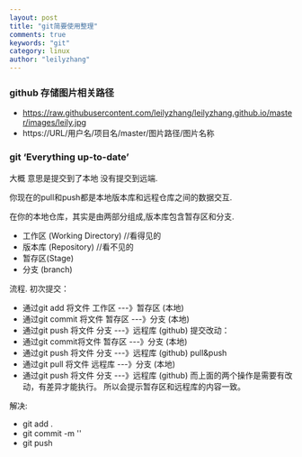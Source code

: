 ```yaml
---
layout: post
title: "git简要使用整理"
comments: true
keywords: "git"
category: linux
author: "leilyzhang"
---
```





### github 存储图片相关路径
- https://raw.githubusercontent.com/leilyzhang/leilyzhang.github.io/master/images/leily.jpg
- https://URL/用户名/项目名/master/图片路径/图片名称



### git ‘Everything up-to-date’
大概 意思是提交到了本地 没有提交到远端.

你现在的pull和push都是本地版本库和远程仓库之间的数据交互.

在你的本地仓库，其实是由两部分组成,版本库包含暂存区和分支.

- 工作区 (Working Directory) //看得见的
- 版本库 (Repository) //看不见的
- 暂存区(Stage)
- 分支 (branch)

流程.
初次提交：
 - 通过git add 将文件 工作区 ---》暂存区 (本地)
 - 通过git commit 将文件 暂存区 ---》分支 (本地)
 - 通过git push 将文件 分支 ---》远程库 (github)
提交改动：
 - 通过git commit将文件 暂存区 ---》分支 (本地)
 - 通过git push 将文件 分支 ---》远程库 (github)
pull&push
 - 通过git pull 将文件 远程库 ---》分支 (本地)
 - 通过git push 将文件 分支 ---》远程库 (github)
而上面的两个操作是需要有改动，有差异才能执行。
所以会提示暂存区和远程库的内容一致。

解决:
- git add .
- git commit -m ''
- git push
